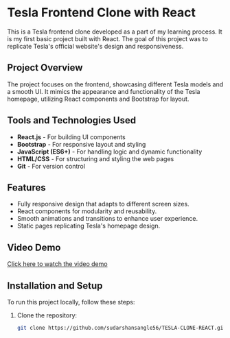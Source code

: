 # Tesla Frontend Clone with React

This is a Tesla frontend clone developed as a part of my learning process. It is my first basic project built with React. The goal of this project was to replicate Tesla's official website's design and responsiveness.

## Project Overview

The project focuses on the frontend, showcasing different Tesla models and a smooth UI. It mimics the appearance and functionality of the Tesla homepage, utilizing React components and Bootstrap for layout.

## Tools and Technologies Used

- **React.js** - For building UI components
- **Bootstrap** - For responsive layout and styling
- **JavaScript (ES6+)** - For handling logic and dynamic functionality
- **HTML/CSS** - For structuring and styling the web pages
- **Git** - For version control

## Features

- Fully responsive design that adapts to different screen sizes.
- React components for modularity and reusability.
- Smooth animations and transitions to enhance user experience.
- Static pages replicating Tesla's homepage design.

## Video Demo

[Click here to watch the video demo](https://github.com/sudarshansangle56/TESLA-CLONE-REACT/raw/master/Output.mp4)

## Installation and Setup

To run this project locally, follow these steps:

1. Clone the repository:
   ```bash
   git clone https://github.com/sudarshansangle56/TESLA-CLONE-REACT.git
